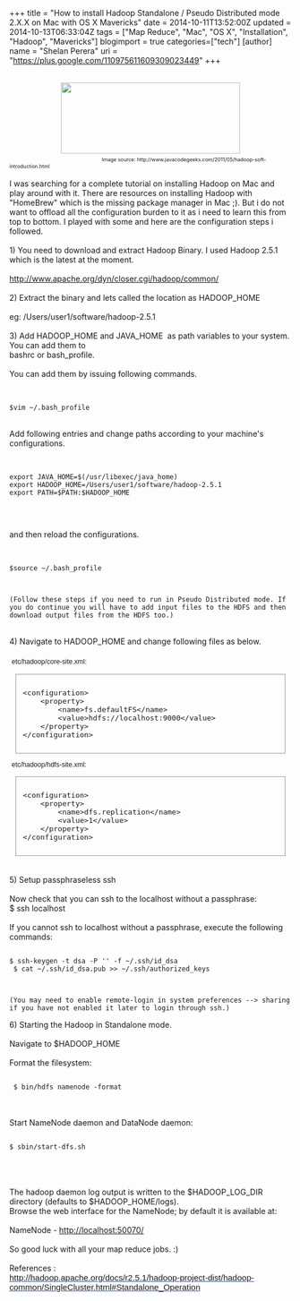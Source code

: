 +++
title = "How to install Hadoop Standalone / Pseudo Distributed mode 2.X.X on Mac with OS X Mavericks"
date = 2014-10-11T13:52:00Z
updated = 2014-10-13T06:33:04Z
tags = ["Map Reduce", "Mac", "OS X", "Installation", "Hadoop", "Mavericks"]
blogimport = true 
categories=["tech"]
[author]
	name = "Shelan Perera"
	uri = "https://plus.google.com/110975611609309023449"
+++

<div dir="ltr" style="text-align: left;" trbidi="on"><br /><div class="separator" style="clear: both; text-align: center;"></div><div class="separator" style="clear: both; text-align: center;"><a href="http://1.bp.blogspot.com/-E3ROgfxvwME/TdGLas3CI4I/AAAAAAAAACY/KFKgg1BTmPA/s400/img-carousel-2.jpg" imageanchor="1" style="margin-left: 1em; margin-right: 1em;"><img alt="" border="0" src="http://1.bp.blogspot.com/-E3ROgfxvwME/TdGLas3CI4I/AAAAAAAAACY/KFKgg1BTmPA/s400/img-carousel-2.jpg" height="127" title="Hadoop" width="320" /></a></div>&nbsp; &nbsp; &nbsp; &nbsp; &nbsp; &nbsp; &nbsp;<span style="font-size: xx-small;">&nbsp; &nbsp; &nbsp; &nbsp; &nbsp; &nbsp; &nbsp; &nbsp; &nbsp; &nbsp; &nbsp; &nbsp; &nbsp; &nbsp; &nbsp; &nbsp; &nbsp; &nbsp; &nbsp; &nbsp; &nbsp; &nbsp; &nbsp;Image source: http://www.javacodegeeks.com/2011/05/hadoop-soft-introduction.html</span><br /><br />I was searching for a complete tutorial on installing Hadoop on Mac and play around with it. There are resources on installing Hadoop with "HomeBrew" which is the missing package manager in Mac ;). But i do not want to offload all the configuration burden to it as i need to learn this from top to bottom. I played with some and here are the configuration steps i followed.<br /><br />1) You need to download and extract Hadoop Binary. I used Hadoop 2.5.1 which is the latest at the moment.<br /><br /><a href="http://www.apache.org/dyn/closer.cgi/hadoop/common/">http://www.apache.org/dyn/closer.cgi/hadoop/common/</a><br /><br />2) Extract the binary and lets called the location as HADOOP_HOME<br /><br />eg: /Users/user1/software/hadoop-2.5.1<br /><br />3) Add HADOOP_HOME and JAVA_HOME &nbsp;as path variables to your system. You can add them to<br /><div>bashrc or bash_profile.</div><div><br /></div><div>You can add them by issuing following commands.</div><div><br /></div><div><pre><code><br />$vim ~/.bash_profile</code></pre></div><div><br /></div><div>Add following entries and change paths according to your machine's configurations.&nbsp;</div><br /><pre><code><br />export JAVA_HOME=$(/usr/libexec/java_home)<br />export HADOOP_HOME=/Users/user1/software/hadoop-2.5.1<br />export PATH=$PATH:$HADOOP_HOME<div><br /></div><br /></code></pre><br /><div>and then reload the configurations.</div><div><br /></div><div><pre><code><br />$source ~/.bash_profile<br /><div><br /></div><br /></code></pre><pre><code>(Follow these steps if you need to run in Pseudo Distributed mode. If you do continue you will have to add input files to the HDFS and then download output files from the HDFS too.)</code></pre></div><br /><div>4) Navigate to HADOOP_HOME and change following files as below.</div><div><br /></div><div><div class="section" style="font-family: Verdana, Helvetica, Arial, sans-serif; font-size: 13px; padding: 4px;"><div style="font-size: 12px; line-height: 1.3em;">etc/hadoop/core-site.xml:</div><div class="source" style="border: 1px solid rgb(153, 153, 153); margin: 1em 7px; overflow: auto; padding: 12px;"><pre style="padding: 0px;">&lt;configuration&gt;<br />    &lt;property&gt;<br />        &lt;name&gt;fs.defaultFS&lt;/name&gt;<br />        &lt;value&gt;hdfs://localhost:9000&lt;/value&gt;<br />    &lt;/property&gt;<br />&lt;/configuration&gt;</pre></div><div style="font-size: 12px; line-height: 1.3em;">etc/hadoop/hdfs-site.xml:</div><div class="source" style="border: 1px solid rgb(153, 153, 153); margin: 1em 7px; overflow: auto; padding: 12px;"><pre style="padding: 0px;">&lt;configuration&gt;<br />    &lt;property&gt;<br />        &lt;name&gt;dfs.replication&lt;/name&gt;<br />        &lt;value&gt;1&lt;/value&gt;<br />    &lt;/property&gt;<br />&lt;/configuration&gt;</pre></div></div><br />5) Setup passphraseless ssh<br /><br />Now check that you can ssh to the localhost without a passphrase:<br />$ ssh localhost<br /><br />If you cannot ssh to localhost without a passphrase, execute the following commands:<br /><pre><code><br />$ ssh-keygen -t dsa -P '' -f ~/.ssh/id_dsa<br /> $ cat ~/.ssh/id_dsa.pub &gt;&gt; ~/.ssh/authorized_keys<br /></code></pre><pre><code><br /></code></pre><pre><code>(You may need to enable remote-login in system preferences --&gt; sharing if you have not enabled it later to login through ssh.)</code></pre>6) Starting the Hadoop in Standalone mode.  </div>&nbsp; <br />Navigate to $HADOOP_HOME<br /><div><br /></div><div>Format the filesystem:</div><div><pre><code><br /> $ bin/hdfs namenode -format<br /></code></pre></div><br /><br />Start NameNode daemon and DataNode daemon:<br /><pre><code><br />$ sbin/start-dfs.sh<br /></code></pre><br /><br /><br />The hadoop daemon log output is written to the $HADOOP_LOG_DIR directory (defaults to $HADOOP_HOME/logs).<br />Browse the web interface for the NameNode; by default it is available at: <br /><div><br />NameNode - <a href="http://localhost:50070/" target="_blank">http://localhost:50070/</a></div><div><br /></div><div>So good luck with all your map reduce jobs. :)</div><div><br /></div><div>References :<span id="docs-internal-guid-b7a54bfc-00f6-64ae-430d-6b42142d9b51"></span><br /><div dir="ltr" style="line-height: 1.15; margin-bottom: 0pt; margin-top: 0pt;"><span id="docs-internal-guid-b7a54bfc-00f6-64ae-430d-6b42142d9b51"><span style="color: #1155cc; font-family: Arial; font-size: 15px; text-decoration: underline; vertical-align: baseline; white-space: pre-wrap;"><a href="http://hadoop.apache.org/docs/r2.5.1/hadoop-project-dist/hadoop-common/SingleCluster.html#Standalone_Operation" style="text-decoration: none;">http://hadoop.apache.org/docs/r2.5.1/hadoop-project-dist/hadoop-common/SingleCluster.html#Standalone_Operation</a></span></span></div><span id="docs-internal-guid-b7a54bfc-00f6-64ae-430d-6b42142d9b51"></span><br /><div><span id="docs-internal-guid-b7a54bfc-00f6-64ae-430d-6b42142d9b51"><br /></span></div><span id="docs-internal-guid-b7a54bfc-00f6-64ae-430d-6b42142d9b51"></span><br /><br /></div></div>
